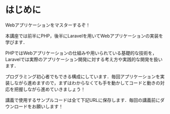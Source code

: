 # はじめに

Webアプリケーションをマスターするぞ！

本講座では前半にPHP，後半にLaravelを用いてWebアプリケーションの実装を学びます．

PHPではWebアプリケーションの仕組みや用いられている基礎的な技術を，Laravelでは実際のアプリケーション開発に対する考え方や実践的な開発を扱います．

プログラミング初心者でもできる構成にしています．毎回アプリケーションを実装しながら進めますので，まずはわからなくても手を動かしてコードと動きの対応を把握しながら進めていきましょう！

講義で使用するサンプルコードは全て下記URLに保存します．毎回の講義前にダウンロードをお願いします！
